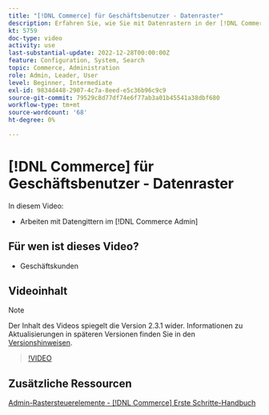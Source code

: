 ```yaml
---
title: "[!DNL Commerce] für Geschäftsbenutzer - Datenraster"
description: Erfahren Sie, wie Sie mit Datenrastern in der [!DNL Commerce Admin] arbeiten.
kt: 5759
doc-type: video
activity: use
last-substantial-update: 2022-12-28T00:00:00Z
feature: Configuration, System, Search
topic: Commerce, Administration
role: Admin, Leader, User
level: Beginner, Intermediate
exl-id: 9834d448-2907-4c7a-8eed-e5c36b96c9c9
source-git-commit: 79529c8d77df74e6f77ab3a01b45541a38dbf680
workflow-type: tm+mt
source-wordcount: '68'
ht-degree: 0%

---
```


# [!DNL Commerce] für Geschäftsbenutzer - Datenraster

In diesem Video:

- Arbeiten mit Datengittern im [!DNL Commerce Admin]

## Für wen ist dieses Video?

- Geschäftskunden

## Videoinhalt

>[!NOTE]
>
>Der Inhalt des Videos spiegelt die Version 2.3.1 wider. Informationen zu Aktualisierungen in späteren Versionen finden Sie in den [Versionshinweisen](https://experienceleague.adobe.com/docs/commerce-operations/release/notes/overview.html).

>[!VIDEO](https://video.tv.adobe.com/v/35960?quality=12&learn=on)

## Zusätzliche Ressourcen

[Admin-Rastersteuerelemente - [!DNL Commerce] Erste Schritte-Handbuch](https://experienceleague.adobe.com/docs/commerce-admin/start/admin/tools/admin-grid-controls.html)
